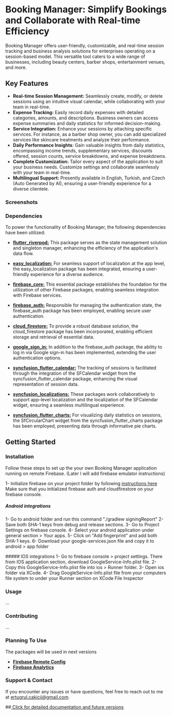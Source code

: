 # Booking Manager: Simplify Bookings and Collaborate with Real-time Efficiency

Booking Manager offers user-friendly, customizable, and real-time session tracking and business analysis solutions for enterprises operating on a session-based model. This versatile tool caters to a wide range of businesses, including beauty centers, barber shops, entertainment venues, and more.

## Key Features

- **Real-time Session Management:** Seamlessly create, modify, or delete sessions using an intuitive visual calendar, while collaborating with your team in real-time.
- **Expense Tracking:** Easily record daily expenses with detailed categories, amounts, and descriptions. Business owners can access expense summaries and daily statistics for informed decision-making.
- **Service Integration:** Enhance your sessions by attaching specific services. For instance, as a barber shop owner, you can add specialized services like skincare treatments and analyze their performance.
- **Daily Performance Insights**: Gain valuable insights from daily statistics, encompassing income trends, supplementary services, discounts offered, session counts, service breakdowns, and expense breakdowns.
- **Complete Customization:** Tailor every aspect of the application to suit your business needs. Customize settings and collaborate seamlessly with your team in real-time.
- **Multilingual Support:** Presently available in English, Turkish, and Czech (Auto Generated by AI), ensuring a user-friendly experience for a diverse clientele.

### Screenshots

### Dependencies

To power the functionality of Booking Manager, the following dependencies have been utilized:

- [**flutter_riverpod:**](https://pub.dev/packages/riverpod "**flutter_riverpod:**") This package serves as the state management solution and singleton manager, enhancing the efficiency of the application's data flow.

- [**easy_localization:**](https://pub.dev/packages/easy_localization "**easy_localization:**") For seamless support of localization at the app level, the easy_localization package has been integrated, ensuring a user-friendly experience for a diverse audience.

- [**firebase_core:**](https://pub.dev/packages/firebase_core "**firebase_core:**") This essential package establishes the foundation for the utilization of other Firebase packages, enabling seamless integration with Firebase services.

- [**firebase_auth:**](https://pub.dev/packages/firebase_auth "**firebase_auth:**") Responsible for managing the authentication state, the firebase_auth package has been employed, enabling secure user authentication.

- [**cloud_firestore:**](https://pub.dev/packages/cloud_firestore "**cloud_firestore:**") To provide a robust database solution, the cloud_firestore package has been incorporated, enabling efficient storage and retrieval of essential data.

- [**google_sign_in:**](https://pub.dev/packages/google_sign_in "**google_sign_in:**") In addition to the firebase_auth package, the ability to log in via Google sign-in has been implemented, extending the user authentication options.

- [**syncfusion_flutter_calendar:**](https://pub.dev/packages/syncfusion_flutter_calendar "**syncfusion_flutter_calendar:**") The tracking of sessions is facilitated through the integration of the SFCalendar widget from the syncfusion_flutter_calendar package, enhancing the visual representation of session data.

- [**syncfusion_localizations:**](https://pub.dev/packages/syncfusion_localizations "**syncfusion_localizations:**") These packages work collaboratively to support app-level localization and the localization of the SFCalendar widget, ensuring a seamless multilingual experience.

- [**syncfusion_flutter_charts:**](https://pub.dev/packages/syncfusion_flutter_charts "**syncfusion_flutter_charts:**") For visualizing daily statistics on sessions, the SfCircularChart widget from the syncfusion_flutter_charts package has been employed, presenting data through informative pie charts.

## Getting Started

### Installation

Follow these steps to set up the your own Booking Manager application running on remote Firebase. (Later I will add firebase emulator instructions)

1- Initialize firebase on your project folder by following [instructions here](https://firebase.google.com/docs/flutter/setup?hl=en&platform=ios "instructions here") Make sure that you initialized firebase auth and cloudfirestore on your firebase console.

##### Android integrations

1- Go to android folder and run this command "./gradlew signingReport"
2- Save both SHA-1 keys from debug and release sections.
3- Go to Project Settings on firebase console.
4- Select your android application under general section > Your apps.
5- Click on "Add fingerprint" and add both SHA-1 keys.
6- Download your google-services.json file and copy it to android > app folder

##### IOS integrations
1- Go to firebase console > project settings. There from IOS application section, download GoogleService-Info.plist file.
2- Copy this GoogleService-Info.plist file into ios > Runner folder.
3- Open ios folder via XCode.
4- Drag GoogleService-Info.plist file from your computers file system to under your Runner section on XCode File Inspector

### Usage

...

### Contributing

...

### Planning To Use

The packages will be used in next versions

- [**Firebase Remote Config**](https://pub.dev/packages/firebase_remote_config "**Firebase Remote Config**")
- [**Firebase Analytics**](https://pub.dev/packages/firebase_analytics "**Firebase Analytics**")

### Support & Contact

If you encounter any issues or have questions, feel free to reach out to me at [ertugrul.cakicii@gmail.com](mailto:ertugrul.cakicii@gmail.com).

##[ Click for detailed documentation and future versions](https://shimmer-respect-cc3.notion.site/Booking-Manager-Documentation-0f8c6fd376ad432e9df5889140dc4214?pvs=4 " Detailed App Documentation and Future Versions")
